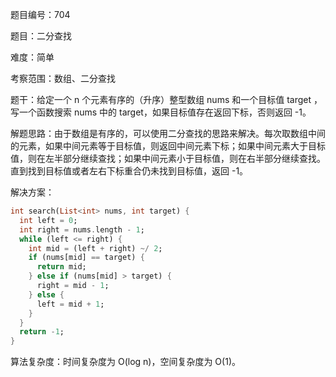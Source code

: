 题目编号：704

题目：二分查找

难度：简单

考察范围：数组、二分查找

题干：给定一个 n 个元素有序的（升序）整型数组 nums 和一个目标值 target ，写一个函数搜索 nums 中的 target，如果目标值存在返回下标，否则返回 -1。

解题思路：由于数组是有序的，可以使用二分查找的思路来解决。每次取数组中间的元素，如果中间元素等于目标值，则返回中间元素下标；如果中间元素大于目标值，则在左半部分继续查找；如果中间元素小于目标值，则在右半部分继续查找。直到找到目标值或者左右下标重合仍未找到目标值，返回 -1。

解决方案：

```dart
int search(List<int> nums, int target) {
  int left = 0;
  int right = nums.length - 1;
  while (left <= right) {
    int mid = (left + right) ~/ 2;
    if (nums[mid] == target) {
      return mid;
    } else if (nums[mid] > target) {
      right = mid - 1;
    } else {
      left = mid + 1;
    }
  }
  return -1;
}
```

算法复杂度：时间复杂度为 O(log n)，空间复杂度为 O(1)。